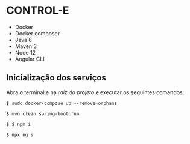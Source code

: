 # CONTROL-E

* Docker
* Docker composer
* Java 8
* Maven 3
* Node 12
* Angular CLI

## Inicialização dos serviços

Abra o terminal e na _raiz do projeto_ e executar os seguintes comandos:

`$ sudo docker-compose up --remove-orphans`

`$ mvn clean spring-boot:run`

`$ $ npm i`

`$ npx ng s`


